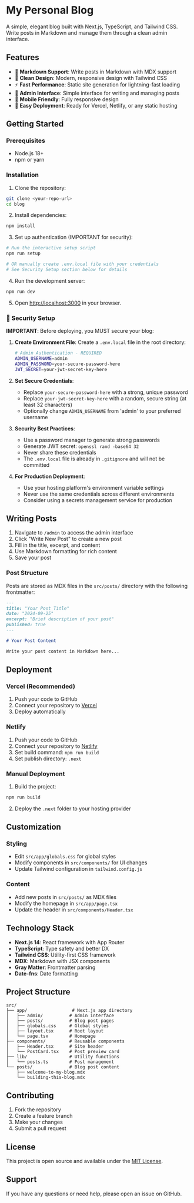 # My Personal Blog

A simple, elegant blog built with Next.js, TypeScript, and Tailwind CSS. Write posts in Markdown and manage them through a clean admin interface.

## Features

- 📝 **Markdown Support**: Write posts in Markdown with MDX support
- 🎨 **Clean Design**: Modern, responsive design with Tailwind CSS
- ⚡ **Fast Performance**: Static site generation for lightning-fast loading
- 🔧 **Admin Interface**: Simple interface for writing and managing posts
- 📱 **Mobile Friendly**: Fully responsive design
- 🚀 **Easy Deployment**: Ready for Vercel, Netlify, or any static hosting

## Getting Started

### Prerequisites

- Node.js 18+ 
- npm or yarn

### Installation

1. Clone the repository:
```bash
git clone <your-repo-url>
cd blog
```

2. Install dependencies:
```bash
npm install
```

3. Set up authentication (IMPORTANT for security):
```bash
# Run the interactive setup script
npm run setup

# OR manually create .env.local file with your credentials
# See Security Setup section below for details
```

4. Run the development server:
```bash
npm run dev
```

5. Open [http://localhost:3000](http://localhost:3000) in your browser.

### 🔐 Security Setup

**IMPORTANT**: Before deploying, you MUST secure your blog:

1. **Create Environment File**: Create a `.env.local` file in the root directory:
   ```bash
   # Admin Authentication - REQUIRED
   ADMIN_USERNAME=admin
   ADMIN_PASSWORD=your-secure-password-here
   JWT_SECRET=your-jwt-secret-key-here
   ```

2. **Set Secure Credentials**: 
   - Replace `your-secure-password-here` with a strong, unique password
   - Replace `your-jwt-secret-key-here` with a random, secure string (at least 32 characters)
   - Optionally change `ADMIN_USERNAME` from 'admin' to your preferred username

3. **Security Best Practices**:
   - Use a password manager to generate strong passwords
   - Generate JWT secret: `openssl rand -base64 32`
   - Never share these credentials
   - The `.env.local` file is already in `.gitignore` and will not be committed

4. **For Production Deployment**:
   - Use your hosting platform's environment variable settings
   - Never use the same credentials across different environments
   - Consider using a secrets management service for production

## Writing Posts

1. Navigate to `/admin` to access the admin interface
2. Click "Write New Post" to create a new post
3. Fill in the title, excerpt, and content
4. Use Markdown formatting for rich content
5. Save your post

### Post Structure

Posts are stored as MDX files in the `src/posts/` directory with the following frontmatter:

```markdown
---
title: "Your Post Title"
date: "2024-09-25"
excerpt: "Brief description of your post"
published: true
---

# Your Post Content

Write your post content in Markdown here...
```

## Deployment

### Vercel (Recommended)

1. Push your code to GitHub
2. Connect your repository to [Vercel](https://vercel.com)
3. Deploy automatically

### Netlify

1. Push your code to GitHub
2. Connect your repository to [Netlify](https://netlify.com)
3. Set build command: `npm run build`
4. Set publish directory: `.next`

### Manual Deployment

1. Build the project:
```bash
npm run build
```

2. Deploy the `.next` folder to your hosting provider

## Customization

### Styling

- Edit `src/app/globals.css` for global styles
- Modify components in `src/components/` for UI changes
- Update Tailwind configuration in `tailwind.config.js`

### Content

- Add new posts in `src/posts/` as MDX files
- Modify the homepage in `src/app/page.tsx`
- Update the header in `src/components/Header.tsx`

## Technology Stack

- **Next.js 14**: React framework with App Router
- **TypeScript**: Type safety and better DX
- **Tailwind CSS**: Utility-first CSS framework
- **MDX**: Markdown with JSX components
- **Gray Matter**: Frontmatter parsing
- **Date-fns**: Date formatting

## Project Structure

```
src/
├── app/                 # Next.js app directory
│   ├── admin/          # Admin interface
│   ├── posts/          # Blog post pages
│   ├── globals.css     # Global styles
│   ├── layout.tsx      # Root layout
│   └── page.tsx        # Homepage
├── components/         # Reusable components
│   ├── Header.tsx      # Site header
│   └── PostCard.tsx    # Post preview card
├── lib/                # Utility functions
│   └── posts.ts        # Post management
└── posts/              # Blog post content
    ├── welcome-to-my-blog.mdx
    └── building-this-blog.mdx
```

## Contributing

1. Fork the repository
2. Create a feature branch
3. Make your changes
4. Submit a pull request

## License

This project is open source and available under the [MIT License](LICENSE).

## Support

If you have any questions or need help, please open an issue on GitHub.